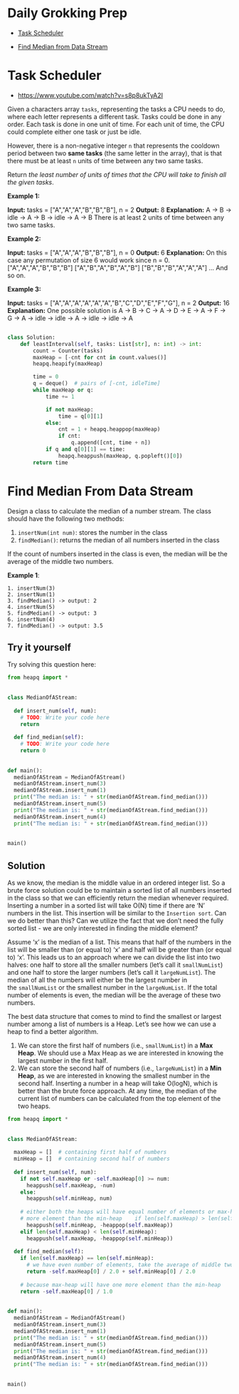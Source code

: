 # Daily Grokking Prep

- [Task Scheduler](Task-Scheduler)

- [Find Median from Data Stream](Find-Median-from-Data-Stream)


# Task Scheduler

- https://www.youtube.com/watch?v=s8p8ukTyA2I

Given a characters array `tasks`, representing the tasks a CPU needs to do, where each letter represents a different task. Tasks could be done in any order. Each task is done in one unit of time. For each unit of time, the CPU could complete either one task or just be idle.

However, there is a non-negative integer `n` that represents the cooldown period between two **same tasks** (the same letter in the array), that is that there must be at least `n` units of time between any two same tasks.

Return _the least number of units of times that the CPU will take to finish all the given tasks_.

**Example 1:**

**Input:** tasks = ["A","A","A","B","B","B"], n = 2
**Output:** 8
**Explanation:** 
A -> B -> idle -> A -> B -> idle -> A -> B
There is at least 2 units of time between any two same tasks.

**Example 2:**

**Input:** tasks = ["A","A","A","B","B","B"], n = 0
**Output:** 6
**Explanation:** On this case any permutation of size 6 would work since n = 0.
["A","A","A","B","B","B"]
["A","B","A","B","A","B"]
["B","B","B","A","A","A"]
...
And so on.

**Example 3:**

**Input:** tasks = ["A","A","A","A","A","A","B","C","D","E","F","G"], n = 2
**Output:** 16
**Explanation:** 
One possible solution is
A -> B -> C -> A -> D -> E -> A -> F -> G -> A -> idle -> idle -> A -> idle -> idle -> A


```python

class Solution:
    def leastInterval(self, tasks: List[str], n: int) -> int:
        count = Counter(tasks)
        maxHeap = [-cnt for cnt in count.values()]
        heapq.heapify(maxHeap)

        time = 0
        q = deque()  # pairs of [-cnt, idleTime]
        while maxHeap or q:
            time += 1

            if not maxHeap:
                time = q[0][1]
            else:
                cnt = 1 + heapq.heappop(maxHeap)
                if cnt:
                    q.append([cnt, time + n])
            if q and q[0][1] == time:
                heapq.heappush(maxHeap, q.popleft()[0])
        return time
```




# Find Median From Data Stream

Design a class to calculate the median of a number stream. The class should have the following two methods:

1.  `insertNum(int num)`: stores the number in the class
2.  `findMedian()`: returns the median of all numbers inserted in the class

If the count of numbers inserted in the class is even, the median will be the average of the middle two numbers.

**Example 1**:

```
1. insertNum(3)
2. insertNum(1)
3. findMedian() -> output: 2
4. insertNum(5)
5. findMedian() -> output: 3
6. insertNum(4)
7. findMedian() -> output: 3.5
```

## Try it yourself

Try solving this question here:


```python
from heapq import *  
  
  
class MedianOfAStream:  
  
  def insert_num(self, num):  
    # TODO: Write your code here  
    return  
  
  def find_median(self):  
    # TODO: Write your code here  
    return 0  
  
  
def main():  
  medianOfAStream = MedianOfAStream()  
  medianOfAStream.insert_num(3)  
  medianOfAStream.insert_num(1)  
  print("The median is: " + str(medianOfAStream.find_median()))  
  medianOfAStream.insert_num(5)  
  print("The median is: " + str(medianOfAStream.find_median()))  
  medianOfAStream.insert_num(4)  
  print("The median is: " + str(medianOfAStream.find_median()))  
  
  
main()

```

## Solution

As we know, the median is the middle value in an ordered integer list. So a brute force solution could be to maintain a sorted list of all numbers inserted in the class so that we can efficiently return the median whenever required. Inserting a number in a sorted list will take O(N) time if there are ‘N’ numbers in the list. This insertion will be similar to the `Insertion sort`. Can we do better than this? Can we utilize the fact that we don’t need the fully sorted list - we are only interested in finding the middle element?

Assume ‘x’ is the median of a list. This means that half of the numbers in the list will be smaller than (or equal to) ‘x’ and half will be greater than (or equal to) ‘x’. This leads us to an approach where we can divide the list into two halves: one half to store all the smaller numbers (let’s call it `smallNumList`) and one half to store the larger numbers (let’s call it `largeNumList`). The median of all the numbers will either be the largest number in the `smallNumList` or the smallest number in the `largeNumList`. If the total number of elements is even, the median will be the average of these two numbers.

The best data structure that comes to mind to find the smallest or largest number among a list of numbers is a Heap. Let’s see how we can use a heap to find a better algorithm.

1.  We can store the first half of numbers (i.e., `smallNumList`) in a **Max Heap**. We should use a Max Heap as we are interested in knowing the largest number in the first half.
2.  We can store the second half of numbers (i.e., `largeNumList`) in a **Min Heap**, as we are interested in knowing the smallest number in the second half. Inserting a number in a heap will take O(logN), which is better than the brute force approach. At any time, the median of the current list of numbers can be calculated from the top element of the two heaps.

```python
from heapq import *  
  
  
class MedianOfAStream:  
  
  maxHeap = []  # containing first half of numbers  
  minHeap = []  # containing second half of numbers  
  
  def insert_num(self, num):  
    if not self.maxHeap or -self.maxHeap[0] >= num:  
      heappush(self.maxHeap, -num)  
    else:  
      heappush(self.minHeap, num)  
  
    # either both the heaps will have equal number of elements or max-heap will have one  
    # more element than the min-heap    if len(self.maxHeap) > len(self.minHeap) + 1:  
      heappush(self.minHeap, -heappop(self.maxHeap))  
    elif len(self.maxHeap) < len(self.minHeap):  
      heappush(self.maxHeap, -heappop(self.minHeap))  
  
  def find_median(self):  
    if len(self.maxHeap) == len(self.minHeap):  
      # we have even number of elements, take the average of middle two elements  
      return -self.maxHeap[0] / 2.0 + self.minHeap[0] / 2.0  
  
    # because max-heap will have one more element than the min-heap  
    return -self.maxHeap[0] / 1.0  
  
  
def main():  
  medianOfAStream = MedianOfAStream()  
  medianOfAStream.insert_num(3)  
  medianOfAStream.insert_num(1)  
  print("The median is: " + str(medianOfAStream.find_median()))  
  medianOfAStream.insert_num(5)  
  print("The median is: " + str(medianOfAStream.find_median()))  
  medianOfAStream.insert_num(4)  
  print("The median is: " + str(medianOfAStream.find_median()))  
  
  
main()
```
